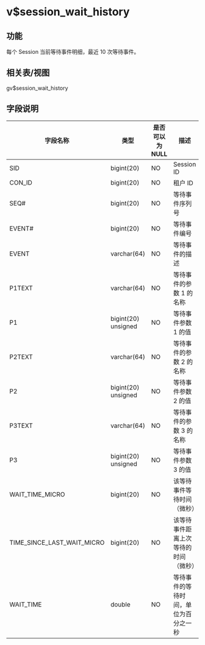v$session_wait_history 
===========================================



功能 
-----------

每个 Session 当前等待事件明细，最近 10 次等待事件。

相关表/视图 
---------------

gv$session_wait_history

字段说明 
-------------



|          **字段名称**          |       **类型**        | **是否可以为 NULL** |       **描述**       |
|----------------------------|---------------------|----------------|--------------------|
| SID                        | bigint(20)          | NO             | Session ID         |
| CON_ID                     | bigint(20)          | NO             | 租户 ID              |
| SEQ#                       | bigint(20)          | NO             | 等待事件序列号            |
| EVENT#                     | bigint(20)          | NO             | 等待事件编号             |
| EVENT                      | varchar(64)         | NO             | 等待事件的描述            |
| P1TEXT                     | varchar(64)         | NO             | 等待事件的参数 1 的名称      |
| P1                         | bigint(20) unsigned | NO             | 等待事件参数 1 的值        |
| P2TEXT                     | varchar(64)         | NO             | 等待事件的参数 2 的名称      |
| P2                         | bigint(20) unsigned | NO             | 等待事件参数 2 的值        |
| P3TEXT                     | varchar(64)         | NO             | 等待事件的参数 3 的名称      |
| P3                         | bigint(20) unsigned | NO             | 等待事件参数 3 的值        |
| WAIT_TIME_MICRO            | bigint(20)          | NO             | 该等待事件等待时间（微秒）      |
| TIME_SINCE_LAST_WAIT_MICRO | bigint(20)          | NO             | 该等待事件距离上次等待的时间（微秒） |
| WAIT_TIME                  | double              | NO             | 等待事件的等待时间，单位为百分之一秒 |



